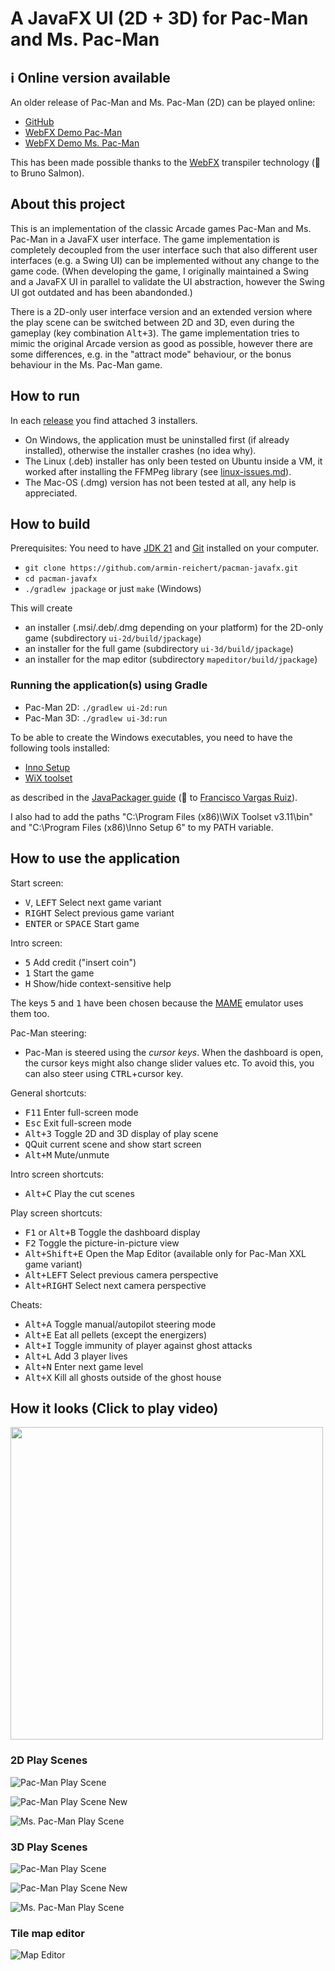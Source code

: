 # A JavaFX UI (2D + 3D) for Pac-Man and Ms. Pac-Man

## ℹ️ Online version available

An older release of Pac-Man and Ms. Pac-Man (2D) can be played online:

- [GitHub](https://armin-reichert.github.io/webfx-pacman/)
- [WebFX Demo Pac-Man](https://pacman.webfx.dev/)
- [WebFX Demo Ms. Pac-Man](https://mspacman.webfx.dev/)

This has been made possible thanks to the [WebFX](https://webfx.dev/) transpiler technology (👏 to Bruno Salmon).

## About this project

This is an implementation of the classic Arcade games Pac-Man and Ms. Pac-Man in a JavaFX user interface. The game implementation is completely decoupled from the user interface such that also different user interfaces (e.g. a Swing UI) can be implemented without any change to the game code. (When developing the game, I originally maintained a Swing and a JavaFX UI in parallel to validate the UI abstraction, however the Swing UI got outdated and has been abandonded.)

There is a 2D-only user interface version and an extended version where the play scene can be switched between 2D and 3D, even during the gameplay (key combination <kbd>
Alt+3</kbd>). The game implementation tries to mimic the original Arcade version as good as possible, however there are some differences, e.g. in the "attract mode" behaviour, or the bonus behaviour in the Ms. Pac-Man game.

## How to run

In each [release](https://github.com/armin-reichert/pacman-javafx/releases) you find attached 3 installers. 

- On Windows, the application must be uninstalled first (if already installed), otherwise the installer crashes (no idea why).
- The Linux (.deb) installer has only been tested on Ubuntu inside a VM, it worked after installing the FFMPeg library (see [linux-issues.md](doc/linux-issues.md)).
- The Mac-OS (.dmg) version has not been tested at all, any help is appreciated.

## How to build

Prerequisites: You need to have [JDK 21](https://www.oracle.com/java/technologies/downloads/#java21) and [Git](https://github.com/git-guides/install-git) installed on your computer.

- `git clone https://github.com/armin-reichert/pacman-javafx.git`
- `cd pacman-javafx`
- `./gradlew jpackage` or just `make` (Windows)

This will create
- an installer (.msi/.deb/.dmg depending on your platform) for the 2D-only game (subdirectory `ui-2d/build/jpackage`)
- an installer for the full game (subdirectory `ui-3d/build/jpackage`)
- an installer for the map editor (subdirectory `mapeditor/build/jpackage`)

### Running the application(s) using Gradle

- Pac-Man 2D: `./gradlew ui-2d:run`
- Pac-Man 3D: `./gradlew ui-3d:run`

To be able to create the Windows executables, you need to have the following tools installed:

- [Inno Setup](https://jrsoftware.org/isinfo.php)
- [WiX toolset](https://wixtoolset.org/)

as described in the [JavaPackager guide](https://github.com/fvarrui/JavaPackager/blob/master/docs/windows-tools-guide.md)
(👏 to [Francisco Vargas Ruiz](https://github.com/fvarrui)).

I also had to add the paths "C:\Program Files (x86)\WiX Toolset v3.11\bin" and "C:\Program Files (x86)\Inno Setup 6" to my PATH variable.

## How to use the application

Start screen:
- <kbd>V</kbd>, <kbd>LEFT</kbd> Select next game variant
- <kbd>RIGHT</kbd> Select previous game variant
- <kbd>ENTER</kbd> or <kbd>SPACE</kbd> Start game 

Intro screen:
- <kbd>5</kbd> Add credit ("insert coin")
- <kbd>1</kbd> Start the game
- <kbd>H</kbd> Show/hide context-sensitive help

The keys <kbd>5</kbd> and <kbd>1</kbd> have been chosen because the [MAME](https://www.mamedev.org/) emulator uses them too.

Pac-Man steering:

- Pac-Man is steered using the *cursor keys*. When the dashboard is open, the cursor keys might also change slider values etc. To avoid this, you can also steer using <kbd>CTRL</kbd>+cursor key.

General shortcuts:

- <kbd>F11</kbd> Enter full-screen mode
- <kbd>Esc</kbd> Exit full-screen mode
- <kbd>Alt+3</kbd> Toggle 2D and 3D display of play scene
- <kbd>Q</kbd>Quit current scene and show start screen
- <kbd>Alt+M</kbd> Mute/unmute

Intro screen shortcuts:

- <kbd>Alt+C</kbd> Play the cut scenes

Play screen shortcuts:

- <kbd>F1</kbd> or <kbd>Alt+B</kbd> Toggle the dashboard display
- <kbd>F2</kbd> Toggle the picture-in-picture view
- <kbd>Alt+Shift+E</kbd> Open the Map Editor (available only for Pac-Man XXL game variant)
- <kbd>Alt+LEFT</kbd> Select previous camera perspective
- <kbd>Alt+RIGHT</kbd> Select next camera perspective

Cheats:

- <kbd>Alt+A</kbd> Toggle manual/autopilot steering mode
- <kbd>Alt+E</kbd> Eat all pellets (except the energizers)
- <kbd>Alt+I</kbd> Toggle immunity of player against ghost attacks
- <kbd>Alt+L</kbd> Add 3 player lives
- <kbd>Alt+N</kbd> Enter next game level
- <kbd>Alt+X</kbd> Kill all ghosts outside of the ghost house

## How it looks (Click to play video)

<div float="left">
    <a href="https://magentacloud.de/s/qYDg6BKK7G6TxpB"><img src="doc/pacman-maze.png" style="width:500px"></a>
</div>

### 2D Play Scenes

![Pac-Man Play Scene](doc/pacman-playscene-2d.png)

![Pac-Man Play Scene New](doc/pacman-newmaze-sample.png)

![Ms. Pac-Man Play Scene](doc/mspacman-playscene-2d.png)

### 3D Play Scenes

![Pac-Man Play Scene](doc/pacman-playscene.png)

![Pac-Man Play Scene New](doc/pacman-newmaze-sample-3d.png)

![Ms. Pac-Man Play Scene](doc/mspacman-maze.png)

### Tile map editor

![Map Editor](doc/map-editor.png)
